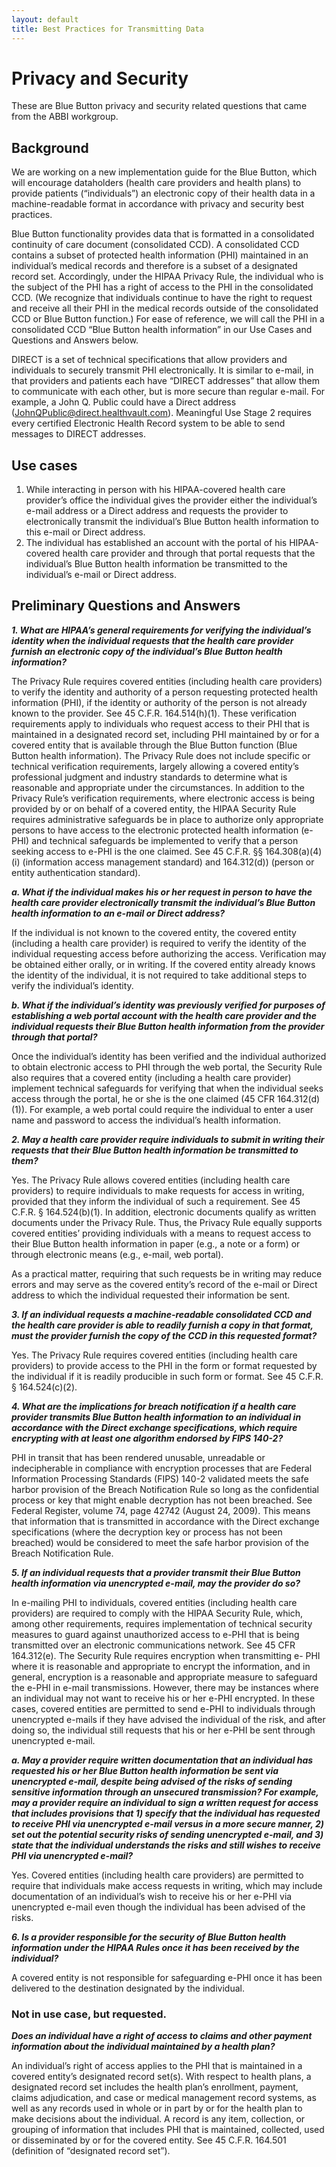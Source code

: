 ```yaml
---
layout: default
title: Best Practices for Transmitting Data
---
```


# Privacy and Security

These are Blue Button privacy and security related questions that came from the ABBI workgroup.

## Background
We are working on a new implementation guide for the Blue Button, which will encourage dataholders (health care providers and health plans) to provide patients (“individuals”) an electronic copy of their health data in a machine-readable format in accordance with privacy and security best practices.  

Blue Button functionality provides data that is formatted in a consolidated continuity of care document (consolidated CCD).  A consolidated CCD contains a subset of protected health information (PHI) maintained in an individual’s medical records and therefore is a subset of a designated record set. Accordingly, under the HIPAA Privacy Rule, the individual who is the subject of the PHI has a right of access to the PHI in the consolidated CCD. (We recognize that individuals continue to have the right to request and receive all their PHI in the medical records outside of the consolidated CCD or Blue Button function.)  For ease of reference, we will call the PHI in a consolidated CCD “Blue Button health information” in our Use Cases and Questions and Answers  below.

DIRECT is a set of technical specifications that allow providers and individuals to securely transmit PHI electronically. It is similar to e-mail, in that providers and patients each have “DIRECT addresses” that allow them to communicate with each other, but is more secure than regular e-mail.  For example, a John Q. Public could have a Direct address (JohnQPublic@direct.healthvault.com). Meaningful Use Stage 2 requires every certified Electronic Health Record system to be able to send messages to DIRECT addresses.

## Use cases
1. While interacting in person with his HIPAA-covered health care provider’s office the individual gives the provider either the individual’s e-mail address or a Direct address and requests the provider to electronically transmit the individual’s Blue Button health information to this e-mail or Direct address.
2. The individual has established an account with the portal of his HIPAA-covered health care provider and through that portal requests that the individual’s Blue Button health information be transmitted to the individual’s e-mail or Direct address.

## Preliminary Questions and Answers

***1. What are HIPAA’s general requirements for verifying the individual’s identity when the individual requests that the health care provider furnish an electronic copy of the individual’s Blue Button health information?***

The Privacy Rule requires covered entities (including health care providers) to verify the identity and authority of a person requesting protected health information (PHI), if the identity or authority of the person is not already known to the provider.  See 45 C.F.R. 164.514(h)(1).  These verification requirements apply to individuals who request access to their PHI that is maintained in a designated record set, including PHI maintained by or for a covered entity that is available through the Blue Button function (Blue Button health information).  The Privacy Rule does not include specific or technical verification requirements, largely allowing a covered entity’s professional judgment and industry standards to determine what is reasonable and appropriate under the circumstances. 
In addition to the Privacy Rule’s verification requirements, where electronic access is being provided by or on behalf of a covered entity, the HIPAA Security Rule requires administrative safeguards be in place to authorize only appropriate persons to have access to the electronic protected health information (e-PHI) and technical safeguards be implemented to verify that a person seeking access to e-PHI is the one claimed. See 45 C.F.R. §§ 164.308(a)(4)(i) (information access management standard) and 164.312(d)) (person or entity authentication standard).

***a.	What if the individual makes his or her request in person to have the health care provider electronically transmit the individual’s Blue Button health information to an e-mail or Direct address?***

If the individual is not known to the covered entity, the covered entity (including a health care provider) is required to verify the identity of the individual requesting access before authorizing the access.  Verification may be obtained either orally, or in writing.  If the covered entity already knows the identity of the individual, it is not required to take additional steps to verify the individual’s identity.  
	  
***b.	What if the individual’s identity was previously verified for purposes of establishing a web portal account with the health care provider and the individual requests their Blue Button health information from the provider through that portal?***

Once the individual’s identity has been verified and the individual authorized to obtain electronic access to PHI through the web portal, the Security Rule also requires that a covered entity (including a health care provider) implement technical safeguards for verifying that when the individual seeks access through the portal, he or she is the one claimed (45 CFR 164.312(d)(1)).  For example, a web portal could require the individual to enter a user name and password to access the individual’s health information.  
 
***2.	May a health care provider require individuals to submit in writing their requests that their Blue Button health information be transmitted to them?***

Yes. The Privacy Rule allows covered entities (including health care providers) to require individuals to make requests for access in writing, provided that they inform the individual of such a requirement.  See 45 C.F.R. § 164.524(b)(1).  In addition, electronic documents qualify as written documents under the Privacy Rule.  Thus, the Privacy Rule equally supports covered entities’ providing individuals with a means to request access to their Blue Button health information in paper (e.g., a note or a form) or through electronic means (e.g., e-mail, web portal). 

As a practical matter, requiring that such requests be in writing may reduce errors and may serve as the covered entity’s record of the e-mail or Direct address to which the individual requested their information be sent.

***3.	If an individual requests a machine-readable consolidated CCD and the health care provider is able to readily furnish a copy in that format, must the provider furnish the copy of the CCD in this requested format?***

Yes. The Privacy Rule requires covered entities (including health care providers) to provide access to the PHI in the form or format requested by the individual if it is readily producible in such form or format. See 45 C.F.R. § 164.524(c)(2).

***4.	What are the implications for breach notification if a health care provider transmits Blue Button health information to an individual in accordance with the Direct exchange specifications, which require encrypting with at least one algorithm endorsed by FIPS 140-2?***

PHI in transit that has been rendered unusable, unreadable or indecipherable in compliance with encryption processes that are Federal Information Processing Standards (FIPS) 140-2 validated meets the safe harbor provision of the Breach Notification Rule so long as the confidential process or key that might enable decryption has not been breached. See Federal Register, volume 74, page 42742 (August 24, 2009).  This means that information that is transmitted in accordance with the Direct exchange specifications (where the decryption key or process has not been breached) would be considered to meet the safe harbor provision of the Breach Notification Rule.

***5.	If an individual requests that a provider transmit their Blue Button health information via unencrypted e-mail, may the provider do so?***

In e-mailing PHI to individuals, covered entities (including health care providers) are required to comply with the HIPAA Security Rule, which, among other requirements, requires implementation of technical security measures to guard against unauthorized access to e-PHI  that is being transmitted over an electronic communications network.  See  45 CFR 164.312(e).   The Security Rule requires encryption when transmitting e- PHI where it is reasonable and appropriate to encrypt the information, and in general, encryption is a reasonable and appropriate measure to safeguard the e-PHI in e-mail transmissions.  However, there may be instances where an individual may not want to receive his or her e-PHI  encrypted.  In these cases, covered entities are permitted to send e-PHI to individuals through unencrypted e-mails if they have advised the individual of the risk, and after doing so, the individual still requests that his or her e-PHI be sent through unencrypted e-mail.  


***a.	May a provider require written documentation that an individual has requested his or her Blue Button health information be sent via unencrypted e-mail, despite being advised of the risks of sending sensitive information through an unsecured transmission?  For example, may a provider require an individual to sign a written request for access that includes provisions that 1) specify that the individual has requested to receive PHI via unencrypted e-mail versus in a more secure manner, 2) set out the potential security risks of sending unencrypted e-mail, and 3) state that the individual understands the risks and still wishes to receive PHI via unencrypted e-mail?***

Yes.  Covered entities (including health care providers) are permitted to require that individuals make access requests in writing, which may include documentation of an individual’s wish to receive his or her e-PHI via unencrypted e-mail even though the individual has been advised of the risks.  

***6.	Is a provider responsible for the security of Blue Button health information under the HIPAA Rules once it has been received by the individual?***

A covered entity is not responsible for safeguarding e-PHI once it has been delivered to the destination designated by the individual. 


### Not in use case, but requested.

***Does an individual have a right of access to claims and other payment information about the individual maintained by a health plan?***

An individual’s right of access  applies to the PHI that is maintained in a covered entity’s designated record set(s).  With respect to health plans, a designated record set includes the health plan’s enrollment, payment, claims adjudication, and case or medical management record systems, as well as any records used in whole or in part by or for the health plan to make decisions about the individual.  A record is any item, collection, or grouping of information that includes PHI that is maintained, collected, used or disseminated by or for the covered entity.  See 45 C.F.R. 164.501 (definition of “designated record set”).
